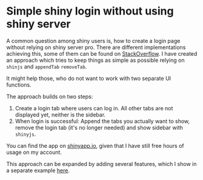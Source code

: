 # Simple shiny login without using shiny server

A common question among shiny users is, how to create a login page without relying on shiny server pro. There are different implementations achieving this, some of them can be found on [StackOverflow](https://stackoverflow.com/questions/28987622/starting-shiny-app-after-password-input/56551558#comment100754952_56551558). I have created an approach which tries to keep things as simple as possible relying on `shinjs` and `appendTab` `removeTab`.

It might help those, who do not want to work with two separate UI functions.

The approach builds on two steps:

1. Create a login tab where users can log in. All other tabs are not displayed yet, neither is the sidebar.
2. When login is successful: Append the tabs you actually want to show, remove the login tab (it's no longer needed) and show sidebar with `shinyjs`.

You can find the app on [shinyapp.io](https://timteafan.shinyapps.io/shiny-simple-login/), given that I have still free hours of usage on my account.  

This approach can be expanded by adding several features, which I show in a separate example [here](https://github.com/TimTeaFan/shiny-examples/tree/master/shiny-adv-login).

